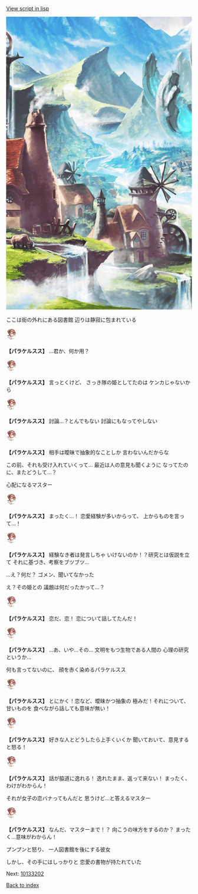 [View script in lisp](../scripts/10133201.txt)

![foot_mountain_village.png](../images/backgrounds/foot_mountain_village.png)

ここは街の外れにある図書館
辺りは静寂に包まれている

<img src="../images/units/101331.png" alt="101331.png" height="34"/>

**【パラケルスス】**
…君か、何か用？

<img src="../images/units/101331.png" alt="101331.png" height="34"/>

**【パラケルスス】**
言っとくけど、
さっき隊の姫としてたのは
ケンカじゃないから

<img src="../images/units/101331.png" alt="101331.png" height="34"/>

**【パラケルスス】**
討論…？とんでもない
討論にもなってやしない

<img src="../images/units/101331.png" alt="101331.png" height="34"/>

**【パラケルスス】**
相手は曖昧で抽象的なことしか
言わないんだからな

この前、それも受け入れていくって…
最近は人の意見も聞くように
なってたのに、またどうして…？

心配になるマスター

<img src="../images/units/101331.png" alt="101331.png" height="34"/>

**【パラケルスス】**
まったく…！
恋愛経験が多いからって、
上からものを言って…！

<img src="../images/units/101331.png" alt="101331.png" height="34"/>

**【パラケルスス】**
経験なき者は発言しちゃ
いけないのか！？研究とは仮説を立て
それに基づき、考察をブツブツ…

…え？何だ？
ゴメン、聞いてなかった

え？その姫との
議題は何だったかって…？

<img src="../images/units/101331.png" alt="101331.png" height="34"/>

**【パラケルスス】**
恋だ、恋！
恋について話してたんだ！

<img src="../images/units/101331.png" alt="101331.png" height="34"/>

**【パラケルスス】**
…あ、いや…その…
文明をもつ生物である人間の
心理の研究というか…

何も言ってないのに、
顔を赤く染めるパラケルスス

<img src="../images/units/101331.png" alt="101331.png" height="34"/>

**【パラケルスス】**
とにかく！恋など、曖昧かつ抽象の
極みだ！それについて、甘いものを
食べながら話しても意味が無い！

<img src="../images/units/101331.png" alt="101331.png" height="34"/>

**【パラケルスス】**
好きな人とどうしたら上手くいくか
聞いておいて、意見すると怒る！

<img src="../images/units/101331.png" alt="101331.png" height="34"/>

**【パラケルスス】**
話が脇道に逸れる！
逸れたまま、返って来ない！
まったく、わけがわからん！

それが女子の恋バナってもんだと
思うけど…と答えるマスター

<img src="../images/units/101331.png" alt="101331.png" height="34"/>

**【パラケルスス】**
なんだ、マスターまで！？
向こうの味方をするのか？
まったく…意味がわからん！

プンプンと怒り、
一人図書館を後にする彼女

しかし、その手にはしっかりと
恋愛の書物が持たれていた

Next: [10133202](10133202.md)

[Back to index](index.md)
